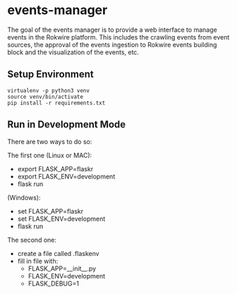 # events-manager
The goal of the events manager is to provide a web interface to manage events in the Rokwire platform. This includes the crawling events from event sources, the approval of the events ingestion to Rokwire events building block and the visualization of the events, etc. 

## Setup Environment

```
virtualenv -p python3 venv
source venv/bin/activate
pip install -r requirements.txt
```

## Run in Development Mode
There are two ways to do so:

The first one (Linux or MAC):
- export FLASK_APP=flaskr
- export FLASK_ENV=development
- flask run

(Windows):
- set FLASK_APP=flaskr
- set FLASK_ENV=development
- flask run

The second one:
- create a file called .flaskenv
- fill in file with: 
    - FLASK_APP=\_\_init\_\_.py
    - FLASK_ENV=development
    - FLASK_DEBUG=1

